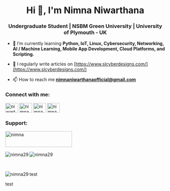 <h1 align="center">Hi 👋, I'm Nimna Niwarthana</h1>
<h3 align="center">Undergraduate Student | NSBM Green University | University of Plymouth - UK</h3>

- 🌱 I’m currently learning **Python, IoT, Linux, Cybersecurity, Networking, AI / Machine Learning, Mobile App Development, Cloud Platforms, and Scripting.**

- 📝 I regularly write articles on [https://www.slcyberdesigns.com/](https://www.slcyberdesigns.com/)

- 📫 How to reach me **nimnaniwarthanaofficial@gmail.com**

<h3 align="left">Connect with me:</h3>
<p align="left">
<a href="https://twitter.com/niwarthananimna" target="blank"><img align="center" src="https://raw.githubusercontent.com/rahuldkjain/github-profile-readme-generator/master/src/images/icons/Social/twitter.svg" alt="niwarthananimna" height="30" width="40" /></a>
<a href="https://linkedin.com/in/nimna niwarthana" target="blank"><img align="center" src="https://raw.githubusercontent.com/rahuldkjain/github-profile-readme-generator/master/src/images/icons/Social/linked-in-alt.svg" alt="nimna niwarthana" height="30" width="40" /></a>
<a href="https://fb.com/nimna niwarthana" target="blank"><img align="center" src="https://raw.githubusercontent.com/rahuldkjain/github-profile-readme-generator/master/src/images/icons/Social/facebook.svg" alt="nimna niwarthana" height="30" width="40" /></a>
<a href="https://instagram.com/nimna_niwarthana" target="blank"><img align="center" src="https://raw.githubusercontent.com/rahuldkjain/github-profile-readme-generator/master/src/images/icons/Social/instagram.svg" alt="nimna_niwarthana" height="30" width="40" /></a>
</p>

<h3 align="left">Support:</h3>
<p><a href="https://www.buymeacoffee.com/nimna"> <img align="left" src="https://cdn.buymeacoffee.com/buttons/v2/default-yellow.png" height="50" width="210" alt="nimna" /></a></p><br><br><br>

<p><img align="left" src="https://github-readme-stats.vercel.app/api/top-langs?username=nimna29&show_icons=true&theme=dracula&locale=en&layout=compact" alt="nimna29" /></p>
<p>&nbsp;<img align="left" src="https://github-readme-stats.vercel.app/api?username=nimna29&show_icons=true&theme=dracula&locale=en" alt="nimna29" /></p>
<p align="left"></p><br>
<p><img align="left" src="https://github-readme-streak-stats.herokuapp.com/?user=nimna29&theme=dark" alt="nimna29" /></p>
<p align="left"> test</p>









<p align="left"> test</p>
